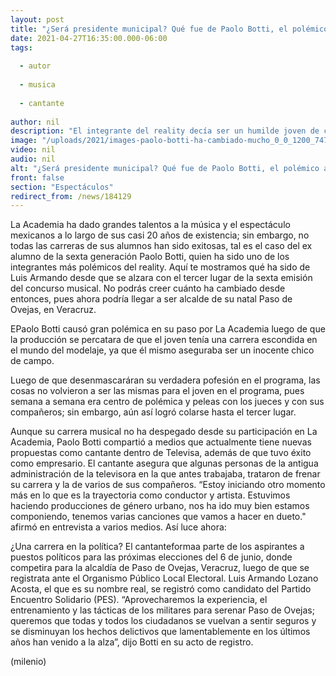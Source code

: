 ```yaml
---
layout: post
title: "¿Será presidente municipal? Qué fue de Paolo Botti, el polémico alumno de 'La Academia'"
date: 2021-04-27T16:35:00.000-06:00
tags:
  
  - autor
  
  - musica
  
  - cantante
  
author: nil
description: "El integrante del reality decía ser un humilde joven de campo y en realidad era modelo. "
image: "/uploads/2021/images-paolo-botti-ha-cambiado-mucho_0_0_1200_747.jpg"
video: nil
audio: nil
alt: "¿Será presidente municipal? Qué fue de Paolo Botti, el polémico alumno de 'La Academia'"
front: false
section: "Espectáculos"
redirect_from: /news/184129
---
```


La Academia ha dado grandes talentos a la música y el espectáculo mexicanos a lo largo de sus casi 20 años de existencia; sin embargo, no todas las carreras de sus alumnos han sido exitosas, tal es el caso del ex alumno de la sexta generación Paolo Botti, quien ha sido uno de los integrantes más polémicos del reality. Aquí te mostramos qué ha sido de Luis Armando desde que se alzara con el tercer lugar de la sexta emisión del concurso musical. No podrás creer cuánto ha cambiado desde entonces, pues ahora podría llegar a ser alcalde de su natal Paso de Ovejas, en Veracruz.

EPaolo Botti causó gran polémica en su paso por La Academia luego de que la producción se percatara de que el joven tenía una carrera escondida en el mundo del modelaje, ya que él mismo aseguraba ser un inocente chico de campo. 

Luego de que desenmascaráran su verdadera pofesión en el programa, las cosas no volvieron a ser las mismas para el joven en el programa, pues semana a semana era centro de polémica y peleas con los jueces y con sus compañeros; sin embargo, aún así logró colarse hasta el tercer lugar. 

Aunque su carrera musical no ha despegado desde su participación en La Academia, Paolo Botti compartió a medios que actualmente tiene nuevas propuestas como cantante dentro de Televisa, además de que tuvo éxito como empresario. El cantante asegura que algunas personas de la antigua administración de la televisora en la que antes trabajaba, trataron de frenar su carrera y la de varios de sus compañeros. “Estoy iniciando otro momento más en lo que es la trayectoria como conductor y artista. Estuvimos haciendo producciones de género urbano, nos ha ido muy bien estamos componiendo, tenemos varias canciones que vamos a hacer en dueto." afirmó en entrevista a varios medios. Así luce ahora: 

¿Una carrera en la política? El cantanteformaa parte de los aspirantes a puestos políticos para las próximas elecciones del 6 de junio, donde competira para la alcaldía de Paso de Ovejas, Veracruz, luego de que se  registrata ante el Organismo Público Local Electoral. Luis Armando Lozano Acosta, el que es su nombre real, se registró como candidato del Partido Encuentro Solidario (PES). “Aprovecharemos la experiencia, el entrenamiento y las tácticas de los militares para serenar Paso de Ovejas; queremos que todas y todos los ciudadanos se vuelvan a sentir seguros y se disminuyan los hechos delictivos que lamentablemente en los últimos años han venido a la alza”, dijo Botti en su acto de registro. 

(milenio)